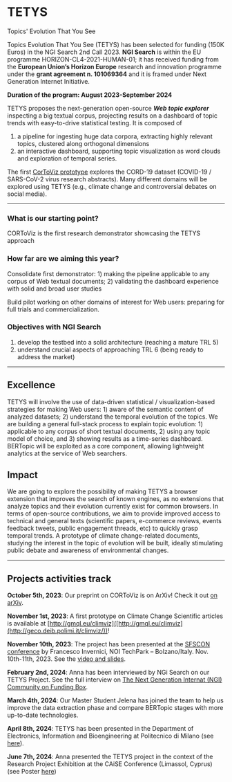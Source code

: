 # TETYS
Topics' Evolution That You See

Topics Evolution That You See (TETYS) has been selected for funding (150K Euros) in the NGI Search 2nd Call 2023. **NGI Search** is within the EU programme HORIZON-CL4-2021-HUMAN-01; it has received funding from the **European Union’s Horizon Europe** research and innovation programme under the **grant agreement n. 101069364** and it is framed under Next Generation Internet Initiative.

**Duration of the program: August 2023-September 2024**

TETYS proposes the next-generation open-source **_Web topic explorer_** inspecting a big textual corpus, projecting results on a dashboard of topic trends with easy-to-drive statistical testing. It is composed of
1. a pipeline for ingesting huge data corpora, extracting highly relevant topics, clustered along orthogonal dimensions
1. an interactive dashboard, supporting topic visualization as word clouds and exploration of temporal series.

The first [CorToViz prototype](http://geco.deib.polimi.it/cortoviz/) explores the CORD-19 dataset (COVID-19 / SARS-CoV-2 virus research abstracts). Many different domains will be explored using TETYS (e.g., climate change and controversial debates on social media).

-----------------------------------------------------------------

### What is our starting point?

CORToViz is the first research demonstrator showcasing the TETYS approach

### How far are we aiming this year?

Consolidate first demonstrator: 1) making the pipeline applicable to any corpus of Web textual documents; 2) validating the dashboard experience with solid and broad user studies

Build pilot working on other domains of interest for Web users: preparing for full trials and commercialization.

### Objectives with NGI Search
1. develop the testbed into a solid architecture (reaching a mature TRL 5)
2. understand crucial aspects of approaching TRL 6 (being ready to address the market)

-----------------------------------------------------------------

## Excellence
TETYS will involve the use of data-driven statistical / visualization-based strategies for making Web users: 1) aware of the semantic content of analyzed datasets; 2) understand the temporal evolution of the topics.
We are building a general full-stack process to explain topic evolution: 1) applicable to any corpus of short textual documents, 2) using any topic model of choice, and 3) showing results as a time-series dashboard.
BERTopic will be exploited as a core component, allowing lightweight analytics at the service of Web searchers.

## Impact
We are going to explore the possibility of making TETYS a browser extension that improves the search of known engines, as no extensions that analyze topics and their evolution currently exist for common browsers.
In terms of open-source contributions, we aim to provide improved access to technical and general texts (scientific papers, e-commerce reviews, events feedback tweets, public engagement threads, etc) to quickly grasp temporal trends.
A prototype of climate change-related documents, studying the interest in the topic of evolution will be built, ideally stimulating public debate and awareness of environmental changes.

-----------------------------------------------------------------

## Projects activities track

**October 5th, 2023**:
Our preprint on CORToViz is on ArXiv! Check it out [on arXiv](https://arxiv.org/abs/2310.03928).

**November 1st, 2023**: 
A first prototype on Climate Change Scientific articles is available at [http://gmql.eu/climviz]([http://gmql.eu/climviz](http://geco.deib.polimi.it/climviz/))!

**November 10th, 2023**: 
The project has been presented at the [SFSCON conference](https://www.sfscon.it/programs/2023/) by Francesco Invernici, NOI TechPark – Bolzano/Italy. Nov. 10th-11th, 2023. See the [video and slides](https://www.sfscon.it/talks/the-cord-19-topic-visualizer/).

**February 2nd, 2024**: 
Anna has been interviewed by NGi Search on our TETYS Project. See the full interview on [The Next Generation Internat (NGI) Community on Funding Box](https://spaces.fundingbox.com/spaces/ngi-community-ngi-innovators/65bcb5c082e68c5758327104).

**March 4th, 2024**: 
Our Master Student Jelena has joined the team to help us improve the data extraction phase and compare BERTopic stages with more up-to-date technologies.

**April 8th, 2024**: 
TETYS has been presented in the Department of Electronics, Information and Bioengineering at Politecnico di Milano (see [here](https://www.deib.polimi.it/eng/european-projects/details/499)).

**June 7th, 2024**: Anna presented the TETYS project in the context of the Research Project Exhibition at the CAiSE Conference (Limassol, Cyprus)
(see Poster [here](https://github.com/user-attachments/files/16032054/Bernasconi_CAiSE_2024_RPE_TETYS.pdf))


